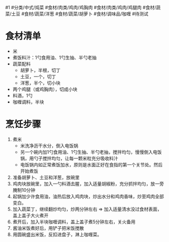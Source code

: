 #1 #分类/中式/炖菜      #食材/肉类/鸡肉/鸡胸肉 #食材/肉类/鸡肉/鸡腿肉 #食材/蔬菜/土豆 #食材/蔬菜/洋葱 #食材/蔬菜/胡萝卜 #食材/调味品/咖喱 #待测试

# 食材清单

- 米
- 煮饭料汁：1勺食用油、1勺生抽、半勺老抽
- 蔬菜配料
    - 胡萝卜，半根，切丁
    - 土豆，一个，切丁
    - 洋葱，半个，切小块
- 两个鸡腿（或鸡胸肉），切成小块
- 料酒，1勺
- 咖喱调料，半块

# 烹饪步骤

1. 煮米
    - 米洗净沥干水分，倒入电饭锅
    - 另一个碗内加1勺食用油、1勺生抽、半勺老抽，搅拌均匀，慢慢倒入电饭锅，用勺子搅拌均匀，让每一颗米粒充分吸收料汁
    - 电饭锅内如正常煮饭加水，原则是水面正好在食指的第一个关节处。然后开始煮饭
2. 准备胡萝卜、土豆和洋葱，放碗里
3. 鸡肉块放碗里，加入一勺料酒去腥，加入适量胡椒粉，充分抓拌均匀，放一旁腌制10分钟
4. 起锅加少许食用油，油热后放入鸡肉块，炒出水分和鸡肉香味，炒至鸡肉全部变白。
5. 加入蔬菜丁，继续翻炒均匀，炒两分钟左右 ⇒ 加入适量清水没过食材表面，盖上盖子大火煮开
6. 煮开后，加入半块咖喱调料，盖上盖子煮5分钟左右，关火备用
7. 酱油米饭煮好后，用铲子把米饭搅散
8. 用圆碗盛出米饭，反扣进盘子，淋上咖喱菜。